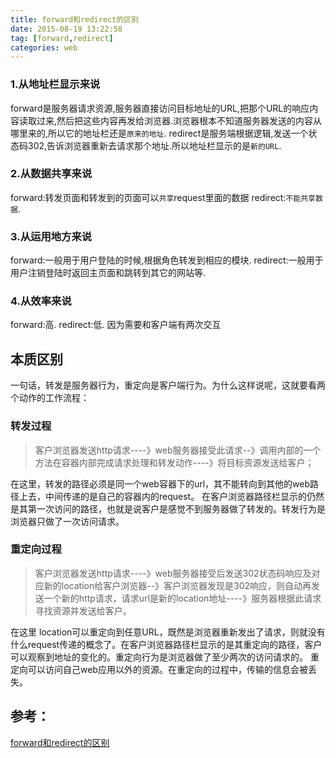 ```yaml
---
title: forward和redirect的区别
date: 2015-08-19 13:22:58
tag: [forward,redirect]
categories: web
---
```


### 1.从地址栏显示来说  
forward是服务器请求资源,服务器直接访问目标地址的URL,把那个URL的响应内容读取过来,然后把这些内容再发给浏览器.浏览器根本不知道服务器发送的内容从哪里来的,所以它的地址栏还是`原来的地址`.
redirect是服务端根据逻辑,发送一个状态码302,告诉浏览器重新去请求那个地址.所以地址栏显示的是`新的URL`.

### 2.从数据共享来说
forward:转发页面和转发到的页面可以`共享`request里面的数据
redirect:`不能共享数据`.

### 3.从运用地方来说  
forward:一般用于用户登陆的时候,根据角色转发到相应的模块.
redirect:一般用于用户注销登陆时返回主页面和跳转到其它的网站等.

### 4.从效率来说  
forward:高. 
redirect:低. 因为需要和客户端有两次交互

## 本质区别

一句话，转发是服务器行为，重定向是客户端行为。为什么这样说呢，这就要看两个动作的工作流程：

### 转发过程

> 客户浏览器发送http请求----》web服务器接受此请求--》调用内部的一个方法在容器内部完成请求处理和转发动作----》将目标资源发送给客户；

在这里，转发的路径必须是同一个web容器下的url，其不能转向到其他的web路径上去，中间传递的是自己的容器内的request。
在客户浏览器路径栏显示的仍然是其第一次访问的路径，也就是说客户是感觉不到服务器做了转发的。转发行为是浏览器只做了一次访问请求。

### 重定向过程

> 客户浏览器发送http请求----》web服务器接受后发送302状态码响应及对应新的location给客户浏览器--》客户浏览器发现是302响应，则自动再发送一个新的http请求，请求url是新的location地址----》服务器根据此请求寻找资源并发送给客户。

在这里 location可以重定向到任意URL，既然是浏览器重新发出了请求，则就没有什么request传递的概念了。在客户浏览器路径栏显示的是其重定向的路径，客户可以观察到地址的变化的。重定向行为是浏览器做了至少两次的访问请求的。
重定向可以访问自己web应用以外的资源。在重定向的过程中，传输的信息会被丢失。


参考：
---
[forward和redirect的区别](http://zhulin902.iteye.com/blog/939049)
